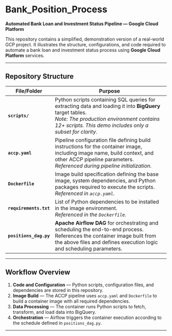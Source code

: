 # Bank_Position_Process

**Automated Bank Loan and Investment Status Pipeline — Google Cloud Platform**

This repository contains a simplified, demonstration version of a real-world GCP project.
It illustrates the structure, configurations, and code required to automate a bank loan and investment status process using **Google Cloud Platform** services.

---

## Repository Structure

| File/Folder            | Purpose                                                                                                                                                                                                              |
| ---------------------- | -------------------------------------------------------------------------------------------------------------------------------------------------------------------------------------------------------------------- |
| **`scripts/`**         | Python scripts containing SQL queries for extracting data and loading it into **BigQuery** target tables. <br>_Note: The production environment contains 12+ scripts. This demo includes only a subset for clarity._ |
| **`accp.yaml`**        | Pipeline configuration file defining build instructions for the container image, including image name, build context, and other ACCP pipeline parameters. <br>_Referenced during pipeline initialization._           |
| **`Dockerfile`**       | Image build specification defining the base image, system dependencies, and Python packages required to execute the scripts. <br>_Referenced in `accp.yaml`._                                                        |
| **`requirements.txt`** | List of Python dependencies to be installed in the image environment. <br>_Referenced in the `Dockerfile`._                                                                                                          |
| **`positions_dag.py`** | **Apache Airflow DAG** for orchestrating and scheduling the end-to-end process. References the container image built from the above files and defines execution logic and scheduling parameters.                     |

---

## Workflow Overview

1. **Code and Configuration** — Python scripts, configuration files, and dependencies are stored in this repository.
2. **Image Build** — The ACCP pipeline uses `accp.yaml` and `Dockerfile` to build a container image with all required dependencies.
3. **Data Processing** — The container runs Python scripts to fetch, transform, and load data into BigQuery.
4. **Orchestration** — Airflow triggers the container execution according to the schedule defined in `positions_dag.py`.

---
